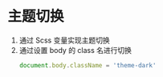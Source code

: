 # 主题切换

1. 通过 Scss 变量实现主题切换
2. 通过设置 body 的 class 名进行切换
   ```js
   document.body.className = 'theme-dark'
   ```
